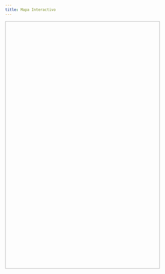 ```yaml
---
title: Mapa Interactivo
---
```


<div id="map" style="height: 800px; border: 2px solid #ccc;"></div>

<link
  rel="stylesheet"
  href="https://unpkg.com/leaflet@1.9.4/dist/leaflet.css"
/>
<script src="https://unpkg.com/leaflet@1.9.4/dist/leaflet.js"></script>
<script>
  document.addEventListener("DOMContentLoaded", () => {
    const bounds = [[0, 0], [3224, 4961]];
    const map = L.map("map", {
      crs: L.CRS.Simple,
      minZoom: -3,
    });
    const image = L.imageOverlay("/assets/mapa.jpg", bounds).addTo(map);
    map.fitBounds(bounds);
  
    map.on("click", function (e) {
      console.log("Coordenadas:", e.latlng);
    });
});
</script>

